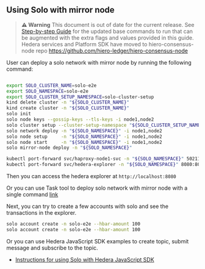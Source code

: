 ## Using Solo with mirror node

> **⚠️ Warning**
> This document is out of date for the current release.  See [Step-by-step Guide](./StepByStepGuide.md) for the updated base commands to run that can be augmented with the extra flags and values provided in this guide. Hedera services and Platform SDK have moved to hiero-consensus-node repo <https://github.com/hiero-ledger/hiero-consensus-node>

User can deploy a solo network with mirror node by running the following command:

```bash

export SOLO_CLUSTER_NAME=solo-e2e
export SOLO_NAMESPACE=solo-e2e
export SOLO_CLUSTER_SETUP_NAMESPACE=solo-cluster-setup
kind delete cluster -n "${SOLO_CLUSTER_NAME}"
kind create cluster -n "${SOLO_CLUSTER_NAME}"
solo init
solo node keys --gossip-keys --tls-keys -i node1,node2
solo cluster setup --cluster-setup-namespace "${SOLO_CLUSTER_SETUP_NAMESPACE}"
solo network deploy -n "${SOLO_NAMESPACE}" -i node1,node2
solo node setup     -n "${SOLO_NAMESPACE}" -i node1,node2
solo node start     -n "${SOLO_NAMESPACE}" -i node1,node2
solo mirror-node deploy -n "${SOLO_NAMESPACE}"

kubectl port-forward svc/haproxy-node1-svc -n "${SOLO_NAMESPACE}" 50211:50211 > /dev/null 2>&1 &
kubectl port-forward svc/hedera-explorer -n "${SOLO_NAMESPACE}" 8080:80 > /dev/null 2>&1 &

```

Then you can access the hedera explorer at `http://localhost:8080`

Or you can use Task tool to deploy solo network with mirror node with a single command [link](../Developer/Development/TaskTool.md)

Next, you can try to create a few accounts with solo and see the transactions in the explorer.

```bash
solo account create -n solo-e2e --hbar-amount 100
solo account create -n solo-e2e --hbar-amount 100
```

Or you can use Hedera JavaScript SDK examples to create topic, submit message and subscribe to the topic.

<!---
Add SDK.md link here
-->

* [Instructions for using Solo with Hedera JavaScript SDK](SDK.md)
